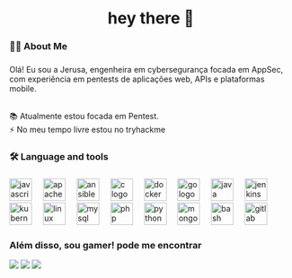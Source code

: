 ###

<h1 align="center">hey there 👋</h1>

###   

<h3 align="left">👩‍💻  About Me</h3>

###

Olá! Eu sou a Jerusa, engenheira em cybersegurança focada em AppSec, com experiência em pentests de aplicações web, APIs e plataformas mobile. 

<p align="left"><br> 📚 Atualmente estou focada em Pentest.<br> ⚡ No meu tempo livre estou no tryhackme</p>

###

<h3 align="left">🛠 Language and tools</h3>

###

<div align="left">
  <img src="https://cdn.jsdelivr.net/gh/devicons/devicon/icons/javascript/javascript-original.svg" height="40" alt="javascript logo"  />
  <img width="12" />
  <img src="https://cdn.jsdelivr.net/gh/devicons/devicon/icons/apache/apache-original.svg" height="40" alt="apache logo"  />
  <img width="12" />
  <img src="https://cdn.jsdelivr.net/gh/devicons/devicon/icons/ansible/ansible-original.svg" height="40" alt="ansible logo"  />
  <img width="12" />
  <img src="https://cdn.jsdelivr.net/gh/devicons/devicon/icons/c/c-original.svg" height="40" alt="c logo"  />
  <img width="12" />
  <img src="https://cdn.jsdelivr.net/gh/devicons/devicon/icons/docker/docker-original.svg" height="40" alt="docker logo"  />
  <img width="12" />
  <img src="https://cdn.jsdelivr.net/gh/devicons/devicon/icons/go/go-original.svg" height="40" alt="go logo"  />
  <img width="12" />
  <img src="https://cdn.jsdelivr.net/gh/devicons/devicon/icons/java/java-original.svg" height="40" alt="java logo"  />
  <img width="12" />
  <img src="https://cdn.jsdelivr.net/gh/devicons/devicon/icons/jenkins/jenkins-line.svg" height="40" alt="jenkins logo"  />
  <img width="12" />
  <img src="https://cdn.simpleicons.org/kubernetes/326CE5" height="40" alt="kubernetes logo"  />
  <img width="12" />
  <img src="https://cdn.jsdelivr.net/gh/devicons/devicon/icons/linux/linux-original.svg" height="40" alt="linux logo"  />
  <img width="12" />
  <img src="https://cdn.jsdelivr.net/gh/devicons/devicon/icons/mysql/mysql-original.svg" height="40" alt="mysql logo"  />
  <img width="12" />
  <img src="https://cdn.jsdelivr.net/gh/devicons/devicon/icons/php/php-original.svg" height="40" alt="php logo"  />
  <img width="12" />
  <img src="https://cdn.jsdelivr.net/gh/devicons/devicon/icons/python/python-original.svg" height="40" alt="python logo"  />
  <img width="12" />
  <img src="https://cdn.simpleicons.org/mongodb/47A248" height="40" alt="mongodb logo"  />
  <img width="12" />
  <img src="https://cdn.simpleicons.org/gnubash/4EAA25" height="40" alt="bash logo"  />
  <img width="12" />
  <img src="https://cdn.simpleicons.org/gitlab/FC6D26" height="40" alt="gitlab logo"  />
</div>

###

### Além disso, sou gamer! pode me encontrar

<div>

<a href="https://steamcommunity.com/id/jerusag/" target="_blank"><img src="https://img.shields.io/badge/Steam-000000?style=for-the-badge&logo=steam&logoColor=white" targert="_blank"></a>
<a href="Ywaine#1490" target="_blank"><img src="https://img.shields.io/badge/Battle.net-000?style=for-the-badge&logo=battle.net&logoColor=148EFF" targert="_blank"></a>
<a href="Ywaine#BR1" target="_blank"><img src="https://img.shields.io/badge/Riot_Games-D32936?style=for-the-badge&logo=riot-games&logoColor=white" targert="_blank"></a>

</div>
